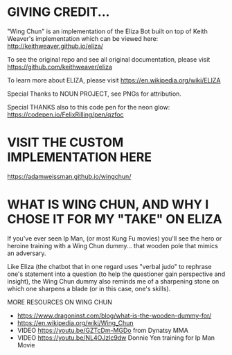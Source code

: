 # GIVING CREDIT... 

"Wing Chun" is an implementation of the Eliza Bot built on top of Keith Weaver's implementation which can be viewed here: http://keithweaver.github.io/eliza/

To see the original repo and see all original documentation, please visit https://github.com/keithweaver/eliza

To learn more about ELIZA, please visit https://en.wikipedia.org/wiki/ELIZA

Special Thanks to NOUN PROJECT, see PNGs for attribution.

Special THANKS also to this code pen for the neon glow: https://codepen.io/FelixRilling/pen/qzfoc

# VISIT THE CUSTOM IMPLEMENTATION HERE

https://adamweissman.github.io/wingchun/

# WHAT IS WING CHUN, AND WHY I CHOSE IT FOR MY "TAKE" ON ELIZA

If you've ever seen Ip Man, (or most Kung Fu movies) you'll see the hero or heroine training with a Wing Chun dummy... that wooden pole that mimics an adversary.  

Like Eliza (the chatbot that in one regard uses "verbal judo" to rephrase one's statement into a question (to help the questioner gain perspective and insight), the Wing Chun dummy also reminds me of a sharpening stone on which one sharpens a blade (or in this case, one's skills).



MORE RESOURCES ON WING CHUN
* https://www.dragoninst.com/blog/what-is-the-wooden-dummy-for/
* https://en.wikipedia.org/wiki/Wing_Chun
* VIDEO https://youtu.be/GZTcDm-MGDo from Dynatsy MMA
* VIDEO https://youtu.be/NL4OJzlc9dw Donnie Yen training for Ip Man Movie


